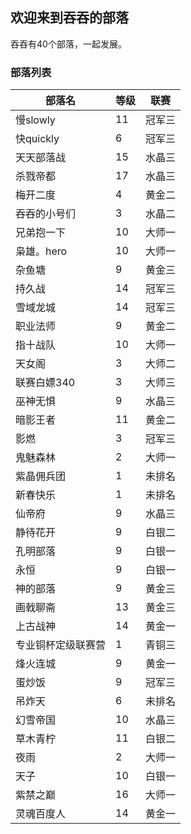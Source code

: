 ## 欢迎来到吞吞的部落

吞吞有40个部落，一起发展。

### 部落列表

部落名 | 等级 | 联赛 
------------ | ------------- | ------------
慢slowly | 11 | 冠军三  
快quickly | 6 | 冠军三  
天天部落战 | 15 | 水晶三
杀戮帝都 | 17 | 水晶三  
梅开二度 | 4 | 黄金二   
吞吞的小号们 | 3 | 水晶二 
兄弟抱一下 | 10 | 大师一
枭雄。hero | 10 | 大师一
杂鱼塘 | 9 | 黄金三 
持久战 | 14 | 冠军三
雪域龙城 | 14 | 冠军三  
职业法师 | 9 | 黄金二   
指十战队 | 10 | 大师一  
天女阁 | 3 | 大师二 
联赛白嫖340 | 3 | 大师三
巫神无惧 | 9 | 水晶三   
暗影王者 | 11 | 黄金二  
影燃 | 3 | 冠军三 
鬼魅森林 | 2 | 大师一   
紫晶佣兵团 | 1 | 未排名 
新春快乐 | 1 | 未排名   
仙帝府 | 9 | 水晶三 
静待花开 | 9 | 白银二   
孔明部落 | 9 | 白银一   
永恒 | 9 | 白银一 
神的部落 | 9 | 黄金三   
画戟聊斋 | 13 | 黄金三  
上古战神 | 14 | 黄金一  
专业铜杯定级联赛营 | 1 | 青铜三 
烽火连城 | 9 | 黄金一   
蛋炒饭 | 9 | 冠军三 
吊炸天 | 6 | 未排名 
幻雪帝国 | 10 | 水晶三  
草木青柠 | 11 | 白银二  
夜雨 | 2 | 大师一 
天子 | 10 | 白银一
紫禁之巅 | 16 | 大师一  
灵魂百度人 | 14 | 黄金一
